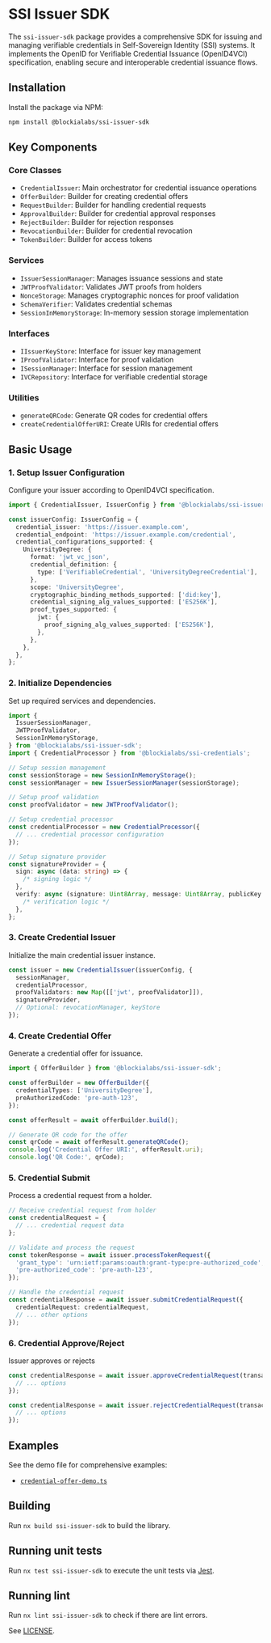 # SSI Issuer SDK

The `ssi-issuer-sdk` package provides a comprehensive SDK for issuing and managing verifiable credentials in Self-Sovereign Identity (SSI) systems. It implements the OpenID for Verifiable Credential Issuance (OpenID4VCI) specification, enabling secure and interoperable credential issuance flows.

## Installation

Install the package via NPM:

```bash
npm install @blockialabs/ssi-issuer-sdk
```

## Key Components

### Core Classes

- `CredentialIssuer`: Main orchestrator for credential issuance operations
- `OfferBuilder`: Builder for creating credential offers
- `RequestBuilder`: Builder for handling credential requests
- `ApprovalBuilder`: Builder for credential approval responses
- `RejectBuilder`: Builder for rejection responses
- `RevocationBuilder`: Builder for credential revocation
- `TokenBuilder`: Builder for access tokens

### Services

- `IssuerSessionManager`: Manages issuance sessions and state
- `JWTProofValidator`: Validates JWT proofs from holders
- `NonceStorage`: Manages cryptographic nonces for proof validation
- `SchemaVerifier`: Validates credential schemas
- `SessionInMemoryStorage`: In-memory session storage implementation

### Interfaces

- `IIssuerKeyStore`: Interface for issuer key management
- `IProofValidator`: Interface for proof validation
- `ISessionManager`: Interface for session management
- `IVCRepository`: Interface for verifiable credential storage

### Utilities

- `generateQRCode`: Generate QR codes for credential offers
- `createCredentialOfferURI`: Create URIs for credential offers

## Basic Usage

### 1. Setup Issuer Configuration

Configure your issuer according to OpenID4VCI specification.

```typescript
import { CredentialIssuer, IssuerConfig } from '@blockialabs/ssi-issuer-sdk';

const issuerConfig: IssuerConfig = {
  credential_issuer: 'https://issuer.example.com',
  credential_endpoint: 'https://issuer.example.com/credential',
  credential_configurations_supported: {
    UniversityDegree: {
      format: 'jwt_vc_json',
      credential_definition: {
        type: ['VerifiableCredential', 'UniversityDegreeCredential'],
      },
      scope: 'UniversityDegree',
      cryptographic_binding_methods_supported: ['did:key'],
      credential_signing_alg_values_supported: ['ES256K'],
      proof_types_supported: {
        jwt: {
          proof_signing_alg_values_supported: ['ES256K'],
        },
      },
    },
  },
};
```

### 2. Initialize Dependencies

Set up required services and dependencies.

```typescript
import {
  IssuerSessionManager,
  JWTProofValidator,
  SessionInMemoryStorage,
} from '@blockialabs/ssi-issuer-sdk';
import { CredentialProcessor } from '@blockialabs/ssi-credentials';

// Setup session management
const sessionStorage = new SessionInMemoryStorage();
const sessionManager = new IssuerSessionManager(sessionStorage);

// Setup proof validation
const proofValidator = new JWTProofValidator();

// Setup credential processor
const credentialProcessor = new CredentialProcessor({
  // ... credential processor configuration
});

// Setup signature provider
const signatureProvider = {
  sign: async (data: string) => {
    /* signing logic */
  },
  verify: async (signature: Uint8Array, message: Uint8Array, publicKey: Uint8Array) => {
    /* verification logic */
  },
};
```

### 3. Create Credential Issuer

Initialize the main credential issuer instance.

```typescript
const issuer = new CredentialIssuer(issuerConfig, {
  sessionManager,
  credentialProcessor,
  proofValidators: new Map([['jwt', proofValidator]]),
  signatureProvider,
  // Optional: revocationManager, keyStore
});
```

### 4. Create Credential Offer

Generate a credential offer for issuance.

```typescript
import { OfferBuilder } from '@blockialabs/ssi-issuer-sdk';

const offerBuilder = new OfferBuilder({
  credentialTypes: ['UniversityDegree'],
  preAuthorizedCode: 'pre-auth-123',
});

const offerResult = await offerBuilder.build();

// Generate QR code for the offer
const qrCode = await offerResult.generateQRCode();
console.log('Credential Offer URI:', offerResult.uri);
console.log('QR Code:', qrCode);
```

### 5. Credential Submit

Process a credential request from a holder.

```typescript
// Receive credential request from holder
const credentialRequest = {
  // ... credential request data
};

// Validate and process the request
const tokenResponse = await issuer.processTokenRequest({
  'grant_type': 'urn:ietf:params:oauth:grant-type:pre-authorized_code',
  'pre-authorized_code': 'pre-auth-123',
});

// Handle the credential request
const credentialResponse = await issuer.submitCredentialRequest({
  credentialRequest: credentialRequest,
  // ... other options
});
```

### 6. Credential Approve/Reject

Issuer approves or rejects

```typescript
const credentialResponse = await issuer.approveCredentialRequest(transactionId, {
  // ... options
});

const credentialResponse = await issuer.rejectCredentialRequest(transactionId, {
  // ... options
});
```

## Examples

See the demo file for comprehensive examples:

- [`credential-offer-demo.ts`](src/lib/__demo__/credential-offer-demo.ts)

## Building

Run `nx build ssi-issuer-sdk` to build the library.

## Running unit tests

Run `nx test ssi-issuer-sdk` to execute the unit tests via [Jest](https://jestjs.io).

## Running lint

Run `nx lint ssi-issuer-sdk` to check if there are lint errors.

See [LICENSE](../../LICENSE).
